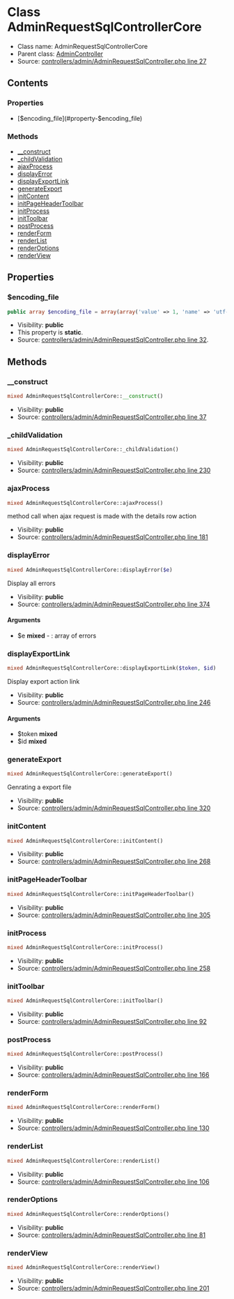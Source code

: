 Class AdminRequestSqlControllerCore
=====================





* Class name: AdminRequestSqlControllerCore
* Parent class: [AdminController](class.AdminControllerCore.md)
* Source: [controllers/admin/AdminRequestSqlController.php line 27](https://github.com/PrestaShop/PrestaShop/blob/1.6.0.10/controllers/admin/AdminRequestSqlController.php#L27)


Contents
--------


### Properties

* [$encoding_file](#property-$encoding_file)

### Methods

* [__construct](#method-__construct)
* [_childValidation](#method-_childValidation)
* [ajaxProcess](#method-ajaxProcess)
* [displayError](#method-displayError)
* [displayExportLink](#method-displayExportLink)
* [generateExport](#method-generateExport)
* [initContent](#method-initContent)
* [initPageHeaderToolbar](#method-initPageHeaderToolbar)
* [initProcess](#method-initProcess)
* [initToolbar](#method-initToolbar)
* [postProcess](#method-postProcess)
* [renderForm](#method-renderForm)
* [renderList](#method-renderList)
* [renderOptions](#method-renderOptions)
* [renderView](#method-renderView)




Properties
----------


### <a name="property-$encoding_file"></a>$encoding_file

```php
public array $encoding_file = array(array('value' => 1, 'name' => 'utf-8'), array('value' => 2, 'name' => 'iso-8859-1'))
```





* Visibility: **public**
* This property is **static**.
* Source: [controllers/admin/AdminRequestSqlController.php line 32](https://github.com/PrestaShop/PrestaShop/blob/1.6.0.10/controllers/admin/AdminRequestSqlController.php#L32).


Methods
-------


### <a name="method-__construct"></a>__construct

```php
mixed AdminRequestSqlControllerCore::__construct()
```





* Visibility: **public**
* Source: [controllers/admin/AdminRequestSqlController.php line 37](https://github.com/PrestaShop/PrestaShop/blob/1.6.0.10/controllers/admin/AdminRequestSqlController.php#L37)




### <a name="method-_childValidation"></a>_childValidation

```php
mixed AdminRequestSqlControllerCore::_childValidation()
```





* Visibility: **public**
* Source: [controllers/admin/AdminRequestSqlController.php line 230](https://github.com/PrestaShop/PrestaShop/blob/1.6.0.10/controllers/admin/AdminRequestSqlController.php#L230)




### <a name="method-ajaxProcess"></a>ajaxProcess

```php
mixed AdminRequestSqlControllerCore::ajaxProcess()
```

method call when ajax request is made with the details row action



* Visibility: **public**
* Source: [controllers/admin/AdminRequestSqlController.php line 181](https://github.com/PrestaShop/PrestaShop/blob/1.6.0.10/controllers/admin/AdminRequestSqlController.php#L181)




### <a name="method-displayError"></a>displayError

```php
mixed AdminRequestSqlControllerCore::displayError($e)
```

Display all errors



* Visibility: **public**
* Source: [controllers/admin/AdminRequestSqlController.php line 374](https://github.com/PrestaShop/PrestaShop/blob/1.6.0.10/controllers/admin/AdminRequestSqlController.php#L374)


#### Arguments
* $e **mixed** - : array of errors



### <a name="method-displayExportLink"></a>displayExportLink

```php
mixed AdminRequestSqlControllerCore::displayExportLink($token, $id)
```

Display export action link



* Visibility: **public**
* Source: [controllers/admin/AdminRequestSqlController.php line 246](https://github.com/PrestaShop/PrestaShop/blob/1.6.0.10/controllers/admin/AdminRequestSqlController.php#L246)


#### Arguments
* $token **mixed**
* $id **mixed**



### <a name="method-generateExport"></a>generateExport

```php
mixed AdminRequestSqlControllerCore::generateExport()
```

Genrating a export file



* Visibility: **public**
* Source: [controllers/admin/AdminRequestSqlController.php line 320](https://github.com/PrestaShop/PrestaShop/blob/1.6.0.10/controllers/admin/AdminRequestSqlController.php#L320)




### <a name="method-initContent"></a>initContent

```php
mixed AdminRequestSqlControllerCore::initContent()
```





* Visibility: **public**
* Source: [controllers/admin/AdminRequestSqlController.php line 268](https://github.com/PrestaShop/PrestaShop/blob/1.6.0.10/controllers/admin/AdminRequestSqlController.php#L268)




### <a name="method-initPageHeaderToolbar"></a>initPageHeaderToolbar

```php
mixed AdminRequestSqlControllerCore::initPageHeaderToolbar()
```





* Visibility: **public**
* Source: [controllers/admin/AdminRequestSqlController.php line 305](https://github.com/PrestaShop/PrestaShop/blob/1.6.0.10/controllers/admin/AdminRequestSqlController.php#L305)




### <a name="method-initProcess"></a>initProcess

```php
mixed AdminRequestSqlControllerCore::initProcess()
```





* Visibility: **public**
* Source: [controllers/admin/AdminRequestSqlController.php line 258](https://github.com/PrestaShop/PrestaShop/blob/1.6.0.10/controllers/admin/AdminRequestSqlController.php#L258)




### <a name="method-initToolbar"></a>initToolbar

```php
mixed AdminRequestSqlControllerCore::initToolbar()
```





* Visibility: **public**
* Source: [controllers/admin/AdminRequestSqlController.php line 92](https://github.com/PrestaShop/PrestaShop/blob/1.6.0.10/controllers/admin/AdminRequestSqlController.php#L92)




### <a name="method-postProcess"></a>postProcess

```php
mixed AdminRequestSqlControllerCore::postProcess()
```





* Visibility: **public**
* Source: [controllers/admin/AdminRequestSqlController.php line 166](https://github.com/PrestaShop/PrestaShop/blob/1.6.0.10/controllers/admin/AdminRequestSqlController.php#L166)




### <a name="method-renderForm"></a>renderForm

```php
mixed AdminRequestSqlControllerCore::renderForm()
```





* Visibility: **public**
* Source: [controllers/admin/AdminRequestSqlController.php line 130](https://github.com/PrestaShop/PrestaShop/blob/1.6.0.10/controllers/admin/AdminRequestSqlController.php#L130)




### <a name="method-renderList"></a>renderList

```php
mixed AdminRequestSqlControllerCore::renderList()
```





* Visibility: **public**
* Source: [controllers/admin/AdminRequestSqlController.php line 106](https://github.com/PrestaShop/PrestaShop/blob/1.6.0.10/controllers/admin/AdminRequestSqlController.php#L106)




### <a name="method-renderOptions"></a>renderOptions

```php
mixed AdminRequestSqlControllerCore::renderOptions()
```





* Visibility: **public**
* Source: [controllers/admin/AdminRequestSqlController.php line 81](https://github.com/PrestaShop/PrestaShop/blob/1.6.0.10/controllers/admin/AdminRequestSqlController.php#L81)




### <a name="method-renderView"></a>renderView

```php
mixed AdminRequestSqlControllerCore::renderView()
```





* Visibility: **public**
* Source: [controllers/admin/AdminRequestSqlController.php line 201](https://github.com/PrestaShop/PrestaShop/blob/1.6.0.10/controllers/admin/AdminRequestSqlController.php#L201)



